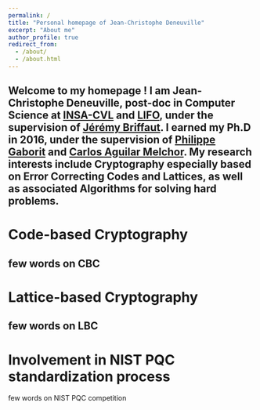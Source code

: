 ```yaml
---
permalink: /
title: "Personal homepage of Jean-Christophe Deneuville"
excerpt: "About me"
author_profile: true
redirect_from: 
  - /about/
  - /about.html
---
```


Welcome to my homepage ! I am Jean-Christophe Deneuville, post-doc in Computer Science at <a href="">INSA-CVL</a> and <a href="">LIFO</a>, under the supervision of <a href="">Jérémy Briffaut</a>. I earned my Ph.D in 2016, under the supervision of <a href="http://www.unilim.fr/pages_perso/philippe.gaborit/">Philippe Gaborit</a> and <a href="http://www.irit.fr/spip.php?page=annuaire&code=8292">Carlos Aguilar Melchor</a>. My research interests include Cryptography especially based on Error Correcting Codes and Lattices, as well as associated Algorithms for solving hard problems.
------
Code-based Cryptography
======
few words on CBC
------
Lattice-based Cryptography
======
few words on LBC
------
Involvement in NIST PQC standardization process 
======
few words on NIST PQC competition
